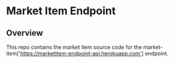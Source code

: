 # Market Item Endpoint

## Overview

This repo contains the market item source code for the market-item['https://marketItem-endpoint-api.herokuapp.com'] endpoint.

